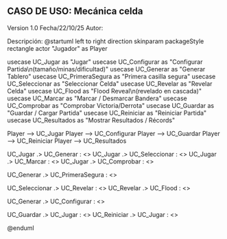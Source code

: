 ## CASO DE USO: Mecánica celda
Version 1.0    Fecha/22/10/25
Autor: 

Descripción: 
@startuml
left to right direction
skinparam packageStyle rectangle
actor "Jugador" as Player

usecase UC_Jugar as "Jugar"
usecase UC_Configurar as "Configurar Partida\n(tamaño/minas/dificultad)"
usecase UC_Generar as "Generar Tablero"
usecase UC_PrimeraSegura as "Primera casilla segura" 
usecase UC_Seleccionar as "Seleccionar Celda"
usecase UC_Revelar as "Revelar Celda"
usecase UC_Flood as "Flood Reveal\n(revelado en cascada)"
usecase UC_Marcar as "Marcar / Desmarcar Bandera"
usecase UC_Comprobar as "Comprobar Victoria/Derrota"
usecase UC_Guardar as "Guardar / Cargar Partida"
usecase UC_Reiniciar as "Reiniciar Partida"
usecase UC_Resultados as "Mostrar Resultados / Récords"

Player --> UC_Jugar
Player --> UC_Configurar
Player --> UC_Guardar
Player --> UC_Reiniciar
Player --> UC_Resultados

UC_Jugar .> UC_Generar : <<include>>
UC_Jugar .> UC_Seleccionar : <<include>>
UC_Jugar .> UC_Marcar : <<include>>
UC_Jugar .> UC_Comprobar : <<include>>

UC_Generar .> UC_PrimeraSegura : <<extend>>

UC_Seleccionar .> UC_Revelar : <<include>>
UC_Revelar .> UC_Flood : <<include>>

UC_Generar .> UC_Configurar : <<include>> 

UC_Guardar .> UC_Jugar : <<extend>>
UC_Reiniciar .> UC_Jugar : <<extend>>

@enduml
